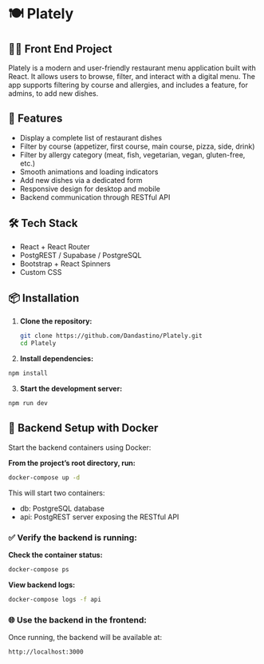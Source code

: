 # 🍽️ Plately

## 👨‍💻 Front End Project 

Plately is a modern and user-friendly restaurant menu application built with React. It allows users to browse, filter, and interact with a digital menu. The app supports filtering by course and allergies, and includes a feature, for admins, to add new dishes.

## 🚀 Features

- Display a complete list of restaurant dishes
- Filter by course (appetizer, first course, main course, pizza, side, drink)
- Filter by allergy category (meat, fish, vegetarian, vegan, gluten-free, etc.)
- Smooth animations and loading indicators
- Add new dishes via a dedicated form
- Responsive design for desktop and mobile
- Backend communication through RESTful API

## 🛠️ Tech Stack

- React + React Router
- PostgREST / Supabase / PostgreSQL
- Bootstrap + React Spinners
- Custom CSS

## 📦 Installation

1. **Clone the repository:**
   ```bash
   git clone https://github.com/Dandastino/Plately.git
   cd Plately
   ```

2. **Install dependencies:**
  ```bash
  npm install
  ```

3. **Start the development server:**
  ```bash
  npm run dev
  ```

## 🐳 Backend Setup with Docker

Start the backend containers using Docker:

**From the project’s root directory, run:**
```bash
docker-compose up -d
```

This will start two containers:
- db: PostgreSQL database
- api: PostgREST server exposing the RESTful API

### ✅ Verify the backend is running:

**Check the container status:**
```bash
docker-compose ps
```

**View backend logs:**
```bash
docker-compose logs -f api
```

### 🌐 Use the backend in the frontend:

Once running, the backend will be available at:

```bash
http://localhost:3000
```
